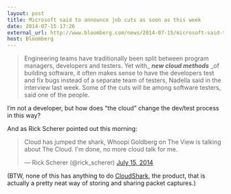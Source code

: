 ```yaml
---
layout: post
title: Microsoft said to announce job cuts as soon as this week
date: 2014-07-15 17:26
external_url: http://www.bloomberg.com/news/2014-07-15/microsoft-said-to-announce-job-cuts-as-soon-as-this-week.html
host: Bloomberg
---
```


> Engineering teams have traditionally been split between program managers, developers and testers. Yet with_ **_new cloud methods_** _of building software, it often makes sense to have the developers test and fix bugs instead of a separate team of testers, Nadella said in the interview last week. Some of the cuts will be among software testers, said one of the people.

I’m not a developer, but how does “the cloud” change the dev/test process in this way?

And as Rick Scherer pointed out this morning:

<blockquote class="twitter-tweet" data-lang="en"><p lang="en" dir="ltr">Cloud has jumped the shark, Whoopi Goldberg on The View is talking about The Cloud. I&#39;m done, no more cloud talk for me.</p>&mdash; Rick Scherer (@rick_scherer) <a href="https://twitter.com/rick_scherer/status/489096830018269185">July 15, 2014</a></blockquote> <script async src="//platform.twitter.com/widgets.js" charset="utf-8"></script>

(BTW, none of this has anything to do [CloudShark](https://appliance.cloudshark.org), the product, that is actually a pretty neat way of storing and sharing packet captures.)
